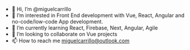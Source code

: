 - 👋 Hi, I’m @miguelcarrillo
- 👀 I’m interested in Front End development with Vue, React, Angular and no-code/low-code App development.
- 🌱 I’m currently learning React, Firebase, Next, Angular, Agile
- 💞️ I’m looking to collaborate on Vue projects
- 📫 How to reach me miguelcarrillo@outlook.com

<!---
miguelcarrillo/miguelcarrillo is a ✨ special ✨ repository because its `README.md` (this file) appears on your GitHub profile.
You can click the Preview link to take a look at your changes.
--->
